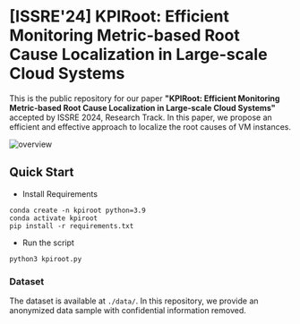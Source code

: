 # [ISSRE'24] KPIRoot: Efficient Monitoring Metric-based Root Cause Localization in Large-scale Cloud Systems

This is the public repository for our paper **"KPIRoot: Efficient Monitoring Metric-based Root Cause Localization in Large-scale Cloud Systems"** accepted by ISSRE 2024, Research Track. 
In this paper, we propose an efficient and effective approach to localize the root causes of VM instances.

![overview](https://github.com/user-attachments/assets/8e85580c-7d6b-4e93-aff7-6ef2ecc42fad)


## Quick Start
- Install Requirements

```
conda create -n kpiroot python=3.9
conda activate kpiroot
pip install -r requirements.txt
```

- Run the script
```
python3 kpiroot.py
```

### Dataset

The dataset is available at `./data/`.
In this repository, we provide an anonymized data sample with confidential information removed.
